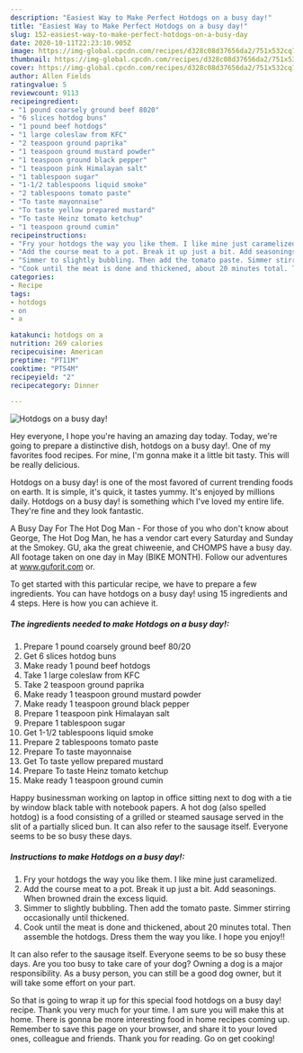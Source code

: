 ```yaml
---
description: "Easiest Way to Make Perfect Hotdogs on a busy day!"
title: "Easiest Way to Make Perfect Hotdogs on a busy day!"
slug: 152-easiest-way-to-make-perfect-hotdogs-on-a-busy-day
date: 2020-10-11T22:23:10.905Z
image: https://img-global.cpcdn.com/recipes/d328c08d37656da2/751x532cq70/hotdogs-on-a-busy-day-recipe-main-photo.jpg
thumbnail: https://img-global.cpcdn.com/recipes/d328c08d37656da2/751x532cq70/hotdogs-on-a-busy-day-recipe-main-photo.jpg
cover: https://img-global.cpcdn.com/recipes/d328c08d37656da2/751x532cq70/hotdogs-on-a-busy-day-recipe-main-photo.jpg
author: Allen Fields
ratingvalue: 5
reviewcount: 9113
recipeingredient:
- "1 pound coarsely ground beef 8020"
- "6 slices hotdog buns"
- "1 pound beef hotdogs"
- "1 large coleslaw from KFC"
- "2 teaspoon ground paprika"
- "1 teaspoon ground mustard powder"
- "1 teaspoon ground black pepper"
- "1 teaspoon pink Himalayan salt"
- "1 tablespoon sugar"
- "1-1/2 tablespoons liquid smoke"
- "2 tablespoons tomato paste"
- "To taste mayonnaise"
- "To taste yellow prepared mustard"
- "To taste Heinz tomato ketchup"
- "1 teaspoon ground cumin"
recipeinstructions:
- "Fry your hotdogs the way you like them. I like mine just caramelized."
- "Add the course meat to a pot. Break it up just a bit. Add seasonings. When browned drain the excess liquid."
- "Simmer to slightly bubbling. Then add the tomato paste. Simmer stirring occasionally until thickened."
- "Cook until the meat is done and thickened, about 20 minutes total. Then assemble the hotdogs. Dress them the way you like. I hope you enjoy!!"
categories:
- Recipe
tags:
- hotdogs
- on
- a

katakunci: hotdogs on a 
nutrition: 269 calories
recipecuisine: American
preptime: "PT11M"
cooktime: "PT54M"
recipeyield: "2"
recipecategory: Dinner

---
```



![Hotdogs on a busy day!](https://img-global.cpcdn.com/recipes/d328c08d37656da2/751x532cq70/hotdogs-on-a-busy-day-recipe-main-photo.jpg)

Hey everyone, I hope you're having an amazing day today. Today, we're going to prepare a distinctive dish, hotdogs on a busy day!. One of my favorites food recipes. For mine, I'm gonna make it a little bit tasty. This will be really delicious.

Hotdogs on a busy day! is one of the most favored of current trending foods on earth. It is simple, it's quick, it tastes yummy. It's enjoyed by millions daily. Hotdogs on a busy day! is something which I've loved my entire life. They're fine and they look fantastic.

A Busy Day For The Hot Dog Man - For those of you who don&#39;t know about George, The Hot Dog Man, he has a vendor cart every Saturday and Sunday at the Smokey. GU, aka the great chiweenie, and CHOMPS have a busy day. All footage taken on one day in May (BIKE MONTH). Follow our adventures at www.guforit.com or.


To get started with this particular recipe, we have to prepare a few ingredients. You can have hotdogs on a busy day! using 15 ingredients and 4 steps. Here is how you can achieve it.

<!--inarticleads1-->

##### The ingredients needed to make Hotdogs on a busy day!:

1. Prepare 1 pound coarsely ground beef 80/20
1. Get 6 slices hotdog buns
1. Make ready 1 pound beef hotdogs
1. Take 1 large coleslaw from KFC
1. Take 2 teaspoon ground paprika
1. Make ready 1 teaspoon ground mustard powder
1. Make ready 1 teaspoon ground black pepper
1. Prepare 1 teaspoon pink Himalayan salt
1. Prepare 1 tablespoon sugar
1. Get 1-1/2 tablespoons liquid smoke
1. Prepare 2 tablespoons tomato paste
1. Prepare To taste mayonnaise
1. Get To taste yellow prepared mustard
1. Prepare To taste Heinz tomato ketchup
1. Make ready 1 teaspoon ground cumin


Happy businessman working on laptop in office sitting next to dog with a tie by window black table with notebook papers. A hot dog (also spelled hotdog) is a food consisting of a grilled or steamed sausage served in the slit of a partially sliced bun. It can also refer to the sausage itself. Everyone seems to be so busy these days. 

<!--inarticleads2-->

##### Instructions to make Hotdogs on a busy day!:

1. Fry your hotdogs the way you like them. I like mine just caramelized.
1. Add the course meat to a pot. Break it up just a bit. Add seasonings. When browned drain the excess liquid.
1. Simmer to slightly bubbling. Then add the tomato paste. Simmer stirring occasionally until thickened.
1. Cook until the meat is done and thickened, about 20 minutes total. Then assemble the hotdogs. Dress them the way you like. I hope you enjoy!!


It can also refer to the sausage itself. Everyone seems to be so busy these days. Are you too busy to take care of your dog? Owning a dog is a major responsibility. As a busy person, you can still be a good dog owner, but it will take some effort on your part. 

So that is going to wrap it up for this special food hotdogs on a busy day! recipe. Thank you very much for your time. I am sure you will make this at home. There is gonna be more interesting food in home recipes coming up. Remember to save this page on your browser, and share it to your loved ones, colleague and friends. Thank you for reading. Go on get cooking!
